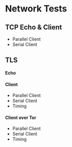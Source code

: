 # Network Tests

## TCP Echo & Client
* Parallel Client
* Serial Client

## TLS 
#### Echo 
#### Client
* Parallel Client
* Serial Client
* Timing 
    

#### Client over Tor
* Parallel Client
* Serial Client
* Timing 
